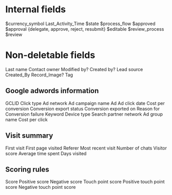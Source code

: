 # Internal fields

$currency_symbol
Last_Activity_Time
$state
$process_flow
$approved
$approval {delegate, approve, reject, resubmit}
$editable
$review_process
$review

# Non-deletable fields

Last name
Contact owner
Modified by?
Created by?
Lead source
Created_By
Record_Image?
Tag

## Google adwords information

GCLID
Click type
Ad network
Ad campaign name
Ad
Ad click date
Cost per conversion
Conversion export status
Conversion exported on
Reason for Conversion failure
Keyword
Device type
Search partner network
Ad group name
Cost per click

## Visit summary

First visit
First page visited
Referer
Most recent visit
Number of chats
Visitor score
Average time spent
Days visited


## Scoring rules
Score
Positive score
Negative score
Touch point score
Positive touch point score
Negative touch point score
